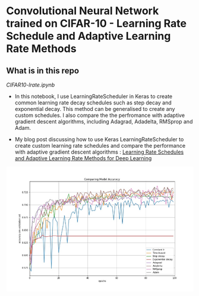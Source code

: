 # Convolutional Neural Network trained on CIFAR-10 - Learning Rate Schedule and Adaptive Learning Rate Methods


## What is in this repo

*CIFAR10-lrate.ipynb*

* In this notebook, I use LearningRateScheduler in Keras to create common learning rate decay schedules such as step decay and exponential decay. This method can be generalised to create any custom schedules. I also compare the  the perfromance with adaptive gradient descent algorithms, including Adagrad, Adadelta, RMSprop and Adam.

* My blog post discussing how to use Keras LearningRateScheduler to create custom learning rate schedules and compare the performance with adaptive gradient descent algorithms : [Learning Rate Schedules and Adaptive Learning Rate Methods for Deep Learning](https://medium.com/@lskhere/learning-rate-schedules-and-adaptive-learning-rate-methods-for-deep-learning-2c8f433990d1)

![plot](/3-CIFAR10-lrate/compare-accuracy.jpg)

